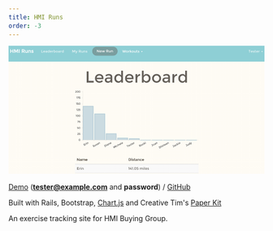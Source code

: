 ```yaml
---
title: HMI Runs
order: -3
---
```


[![HMI Runs](/assets/hmi_runs.png)](http://hmirunsdemo.herokuapp.com/)

[Demo](http://hmirunsdemo.herokuapp.com/) (**tester@example.com** and **password**) / [GitHub](https://github.com/ash106/hmi-runs)

Built with Rails, Bootstrap, [Chart.js](http://www.chartjs.org/) and Creative Tim's [Paper Kit](http://www.creative-tim.com/product/paper-kit)

An exercise tracking site for HMI Buying Group.
